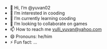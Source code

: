 - 👋 Hi, I’m @yuvan02
- 👀 I’m interested in cooding
- 🌱 I’m currently learning cooding
- 💞️ I’m looking to collaborate on games
- 📫 How to reach me vulli_yuvan@yahoo.com
- 😄 Pronouns: he/him
- ⚡ Fun fact: ...

<!---
yuvan02/yuvan02 is a ✨ special ✨ repository because its `README.md` (this file) appears on your GitHub profile.
You can click the Preview link to take a look at your changes.
--->
